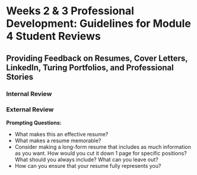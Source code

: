 # Weeks 2 & 3 Professional Development: Guidelines for Module 4 Student Reviews
## Providing Feedback on Resumes, Cover Letters, LinkedIn, Turing Portfolios, and Professional Stories

### Internal Review


### External Review

**Prompting Questions:**
* What makes this an effective resume?
* What makes a resume memorable? 
* Consider making a long-form resume that includes as much information as you want. How would you cut it down 1 page for specific positions? What should you always include? What can you leave out?
* How can you ensure that your resume fully represents you?
